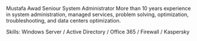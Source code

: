 Mustafa Awad
Seniour System Administrator
More than 10 years experience in system administration, managed services, problem solving, optimization, troubleshooting, and data centers optimization.

Skills: Windows Server / Active Directory / Office 365 / Firewall / Kaspersky







